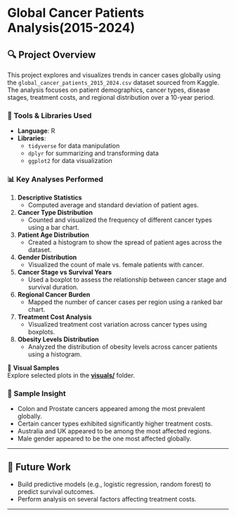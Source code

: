 # Global Cancer Patients Analysis(2015-2024)
## 🔍 Project Overview

This project explores and visualizes trends in cancer cases globally using the `global_cancer_patients_2015_2024.csv` dataset sourced from Kaggle. The analysis focuses on patient demographics, cancer types, disease stages, treatment costs, and regional distribution over a 10-year period.

### 🧰 Tools & Libraries Used

- **Language**: R  
- **Libraries**:  
  - `tidyverse` for data manipulation  
  - `dplyr` for summarizing and transforming data  
  - `ggplot2` for data visualization

### 📊 Key Analyses Performed

1. **Descriptive Statistics**
     * Computed average and standard deviation of patient ages.
2. **Cancer Type Distribution**
     * Counted and visualized the frequency of different cancer types using a bar chart.
3. **Patient Age Distribution**
     * Created a histogram to show the spread of patient ages across the dataset.  
4. **Gender Distribution**
     * Visualized the count of male vs. female patients with cancer.
5. **Cancer Stage vs Survival Years**
     * Used a boxplot to assess the relationship between cancer stage and survival duration.
6. **Regional Cancer Burden**
     * Mapped the number of cancer cases per region using a ranked bar chart. 
8. **Treatment Cost Analysis**
     * Visualized treatment cost variation across cancer types using boxplots.
9. **Obesity Levels Distribution**
     * Analyzed the distribution of obesity levels across cancer patients using a histogram.

📸 **Visual Samples**  
Explore selected plots in the [**visuals/**](visuals) folder.

### 📌 Sample Insight

- Colon and Prostate cancers appeared among the most prevalent globally.    
- Certain cancer types exhibited significantly higher treatment costs.
- Australia and UK appeared to be among the most affected regions. 
- Male gender appeared to be the one most affected globally.

---

## 🚀 Future Work

- Build predictive models (e.g., logistic regression, random forest) to predict survival outcomes.
- Perform analysis on several factors affecting treatment costs.

---



